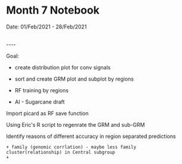 Month 7 Notebook
====

Date: 01/Feb/2021 - 28/Feb/2021

<br>
----



Goal:

+ create distribution plot for conv signals

+ sort and create GRM plot and subplot by regions

+ RF training by regions
+ AI - Sugarcane draft



Import picard as RF save function 

Using Eric's R script to regenrate the GRM and sub-GRM

Identify reasons of different accuracy in region separated predictions 

	+ family (genomic corrlation) - maybe less family cluster(relationship) in Central subgroup
	+ 